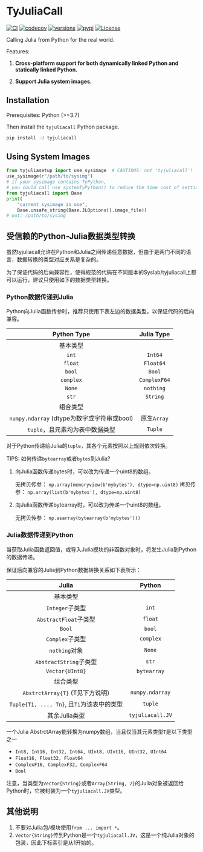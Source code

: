 # TyJuliaCall

[![CI](https://github.com/Suzhou-Tongyuan/tyjuliacall/actions/workflows/ci.yml/badge.svg)](https://github.com/Suzhou-Tongyuan/tyjuliacall/actions/workflows/ci.yml)
[![codecov](https://codecov.io/gh/Suzhou-Tongyuan/tyjuliacall/branch/master/graph/badge.svg?token=NMRDY32QIC)](https://codecov.io/gh/Suzhou-Tongyuan/tyjuliacall)
[![versions](https://img.shields.io/pypi/pyversions/tyjuliacall.svg)](https://pypi.org/project/tyjuliacall/#history)
[![pypi](https://img.shields.io/pypi/v/tyjuliacall.svg)](https://pypi.org/project/tyjuliacall/)
[![License](https://img.shields.io/badge/License-BSD_2--Clause-green.svg)](https://github.com/Suzhou-Tongyuan/tyjuliacall/blob/main/LICENSE)


Calling Julia from Python for the real world.

Features:

1. **Cross-platform support for both dynamically linked Python and statically linked Python.**

2. **Support Julia system images.**

## Installation

Prerequisites: Python (>=3.7)

Then install the `tyjuliacall` Python package.

```bash
pip install -U tyjuliacall
```

## Using System Images

```python
from tyjuliasetup import use_sysimage  # CAUTIOUS: not 'tyjuliacall'!
use_sysimage(r"/path/to/sysimg")
# if your sysimage contains TyPython,
# you could call use_systemTyPython() to reduce the time cost of setting up julia.
from tyjuliacall import Base
print(
    "current sysimage in use",
    Base.unsafe_string(Base.JLOptions().image_file))
# out: /path/to/sysimg
```

## 受信赖的Python-Julia数据类型转换

虽然tyjuliacall允许在Python和Julia之间传递任意数据，但由于是两门不同的语言，数据转换的类型对应关系是复杂的。

为了保证代码的后向兼容性，使得规范的代码在不同版本的Syslab/tyjuliacall上都可以运行，建议只使用如下的数据类型转换。

### Python数据传递到Julia

Python向Julia函数传参时，推荐只使用下表左边的数据类型，以保证代码的后向兼容。

|  Python Type | Julia Type  |
|:-----:|:----:|
| 基本类型 | |
| `int` | `Int64`|
| `float` | `Float64` |
| `bool` | `Bool` |
| `complex` | `ComplexF64` |
| `None`  | `nothing` |
| `str`   | `String` |
| 组合类型 |   |
| `numpy.ndarray` (dtype为数字或字符串或bool)  | 原生`Array` |
| `tuple`，且元素均为表中数据类型 | `Tuple` |

对于Python传递给Julia的`tuple`，其各个元素按照以上规则依次转换。

TIPS: 如何传递`bytearray`或者`bytes`到Julia?

1. 向Julia函数传递bytes时，可以改为传递一个uint8的数组。

   无拷贝传参： `np.array(memoryview(b'mybytes'), dtype=np.uint8)`
   拷贝传参： `np.array(list(b'mybytes'), dtype=np.uint8)`

2. 向Julia函数传递bytearray时，可以改为传递一个uint8的数组。

    无拷贝传参： `np.asarray(bytearray(b'mybytes')))`

### Julia数据传递到Python

当获取Julia函数返回值，或导入Julia模块的非函数对象时，将发生Julia到Python的数据传递。

保证后向兼容的Julia到Python数据转换关系如下表所示：

|  Julia | Python  |
|:-----:|:----:|
| 基本类型 |  |
| `Integer`子类型  | `int`|
| `AbstractFloat`子类型 | `float`|
| `Bool` | `bool` |
| `Complex`子类型 | `complex` |
| `nothing`对象 | `None`  |
| `AbstractString`子类型 | `str`   |
| `Vector{UInt8}` | `bytearray` |
| 组合类型 | |
| `AbstrctArray{T}` (T见下方说明) | `numpy.ndarray` |
| `Tuple{T1, ..., Tn}`, 且`Ti`为该表中的类型 | `tuple` |
| 其余Julia类型            | `tyjuliacall.JV` |

一个Julia AbstrctArray能转换为numpy数组，当且仅当其元素类型`T`是以下类型之一

- `Int8, Int16, Int32, Int64, UInt8, UInt16, UInt32, UInt64`
- `Float16, Float32, Float64`
- `ComplexF16, ComplexF32, ComplexF64`
- `Bool`

注意，当类型为`Vector{String}`或者`Array{String, 2}`的Julia对象被返回给Python时，它被封装为一个`tyjuliacall.JV`类型。

## 其他说明

1. 不要对Julia包/模块使用`from ... import *`。
2. `Vector{String}`传到Python是一个`tyjuliacall.JV`，这是一个纯Julia对象的包装，因此下标索引是从1开始的。
